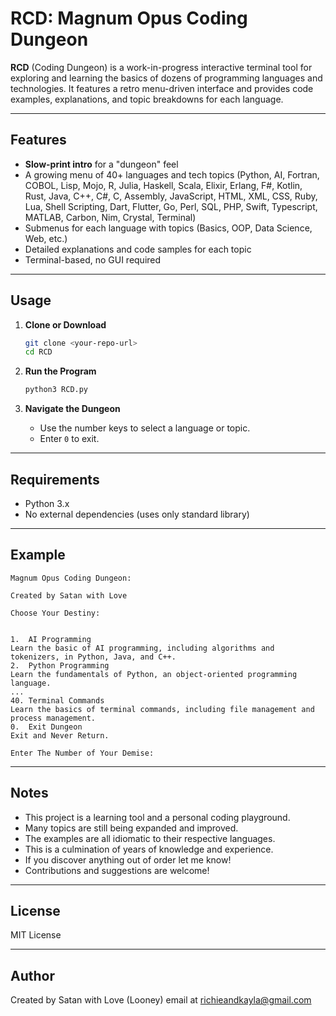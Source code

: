 # RCD: Magnum Opus Coding Dungeon

**RCD** (Coding Dungeon) is a work-in-progress interactive terminal tool for exploring and learning the basics of dozens of programming languages and technologies. It features a retro menu-driven interface and provides code examples, explanations, and topic breakdowns for each language.

---

## Features

- **Slow-print intro** for a "dungeon" feel
- A growing menu of 40+ languages and tech topics (Python, AI, Fortran, COBOL, Lisp, Mojo, R, Julia, Haskell, Scala, Elixir, Erlang, F#, Kotlin, Rust, Java, C++, C#, C, Assembly, JavaScript, HTML, XML, CSS, Ruby, Lua, Shell Scripting, Dart, Flutter, Go, Perl, SQL, PHP, Swift, Typescript, MATLAB, Carbon, Nim, Crystal, Terminal)
- Submenus for each language with topics (Basics, OOP, Data Science, Web, etc.)
- Detailed explanations and code samples for each topic
- Terminal-based, no GUI required

---

## Usage

1. **Clone or Download**
    ```sh
    git clone <your-repo-url>
    cd RCD
    ```

2. **Run the Program**
    ```sh
    python3 RCD.py
    ```

3. **Navigate the Dungeon**
    - Use the number keys to select a language or topic.
    - Enter `0` to exit.

---

## Requirements

- Python 3.x
- No external dependencies (uses only standard library)

---

## Example

```
Magnum Opus Coding Dungeon:

Created by Satan with Love

Choose Your Destiny:


1.  AI Programming
Learn the basic of AI programming, including algorithms and tokenizers, in Python, Java, and C++.
2.  Python Programming
Learn the fundamentals of Python, an object-oriented programming language.
...
40. Terminal Commands
Learn the basics of terminal commands, including file management and process management.
0.  Exit Dungeon
Exit and Never Return.

Enter The Number of Your Demise: 
```

---

## Notes

- This project is a learning tool and a personal coding playground.
- Many topics are still being expanded and improved.
- The examples are all idiomatic to their respective languages.
- This is a culmination of years of knowledge and experience.
- If you discover anything out of order let me know!
- Contributions and suggestions are welcome!

---

## License

MIT License

---

## Author

Created by Satan with Love (Looney)
email at richieandkayla@gmail.com